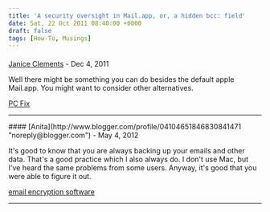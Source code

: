 ```yaml
---
title: 'A security oversight in Mail.app, or, a hidden bcc: field'
date: Sat, 22 Oct 2011 08:40:00 +0000
draft: false
tags: [How-To, Musings]
---
```



#### 
[Janice Clements](http://www.blogger.com/profile/17386498119103476633 "noreply@blogger.com") - <time datetime="2011-12-08 09:32:38">Dec 4, 2011</time>

Well there might be something you can do besides the default apple Mail.app. You might want to consider other alternatives.  
  
[PC Fix](http://www.manchester-it.net/)
<hr />
#### 
[Anita](http://www.blogger.com/profile/04104651846830841471 "noreply@blogger.com") - <time datetime="2012-05-17 05:57:59">May 4, 2012</time>

It's good to know that you are always backing up your emails and other data. That's a good practice which I also always do. I don't use Mac, but I've heard the same problems from some users. Anyway, it's good that you were able to figure it out.  
  
[email encryption software](http://www.securence.com/services/email-encryption-security)
<hr />

